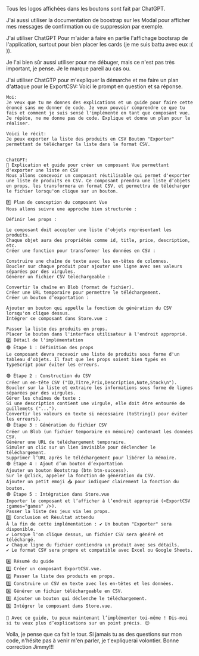 Tous les logos affichées dans les boutons sont fait par ChatGPT.

J'ai aussi utiliser la documentation de boostrap sur les Modal pour afficher mes messages de confirmation ou de suppression par exemple.

J'ai utiliser ChatGPT Pour m'aider à faire en partie l'affichage bootsrap de l'application, surtout pour bien placer les cards (je me suis battu avec eux :( )).

Je l'ai bien sûr aussi utiliser pour me débuger, mais ce n'est pas très important, je pense. Je le marque pareil au cas ou.

J'ai utiliser ChatGTP pour m'expliquer la démarche et me faire un plan d'attaque pour le ExportCSV:
Voici le prompt en question et sa réponse.

    Moi:
    Je veux que tu me donnes des explications et un guide pour faire cette énoncé sans me donner de code. Je veux pouvoir comprendre ce que tu fais et comment je suis sensé l'implémenté en tant que composant vue. Je répète, ne me donne pas de code. Explique et donne un plan pour le réaliser.

    Voici le récit:
    Je peux exporter la liste des produits en CSV Bouton "Exporter" permettant de télécharger la liste dans le format CSV.


    ChatGPT:
    📌 Explication et guide pour créer un composant Vue permettant d'exporter une liste en CSV
    Nous allons concevoir un composant réutilisable qui permet d'exporter une liste de produits en CSV. Ce composant prendra une liste d’objets en props, les transformera en format CSV, et permettra de télécharger le fichier lorsqu'on clique sur un bouton.

    1️⃣ Plan de conception du composant Vue
    Nous allons suivre une approche bien structurée :

    Définir les props :

    Le composant doit accepter une liste d'objets représentant les produits.
    Chaque objet aura des propriétés comme id, title, price, description, etc.
    Créer une fonction pour transformer les données en CSV :

    Construire une chaîne de texte avec les en-têtes de colonnes.
    Boucler sur chaque produit pour ajouter une ligne avec ses valeurs séparées par des virgules.
    Générer un fichier CSV téléchargeable :

    Convertir la chaîne en Blob (format de fichier).
    Créer une URL temporaire pour permettre le téléchargement.
    Créer un bouton d’exportation :

    Ajouter un bouton qui appelle la fonction de génération du CSV lorsqu'on clique dessus.
    Intégrer ce composant dans Store.vue :

    Passer la liste des produits en props.
    Placer le bouton dans l'interface utilisateur à l'endroit approprié.
    2️⃣ Détail de l'implémentation
    🟢 Étape 1 : Définition des props
    Le composant devra recevoir une liste de produits sous forme d'un tableau d’objets. Il faut que les props soient bien typés en TypeScript pour éviter les erreurs.

    🟢 Étape 2 : Construction du CSV
    Créer un en-tête CSV ("ID,Titre,Prix,Description,Note,Stock\n").
    Boucler sur la liste et extraire les informations sous forme de lignes séparées par des virgules.
    Gérer les chaînes de texte :
    Si une description contient une virgule, elle doit être entourée de guillemets ("...").
    Convertir les valeurs en texte si nécessaire (toString() pour éviter les erreurs).
    🟢 Étape 3 : Génération du fichier CSV
    Créer un Blob (un fichier temporaire en mémoire) contenant les données CSV.
    Générer une URL de téléchargement temporaire.
    Simuler un clic sur un lien invisible pour déclencher le téléchargement.
    Supprimer l’URL après le téléchargement pour libérer la mémoire.
    🟢 Étape 4 : Ajout d’un bouton d’exportation
    Ajouter un bouton Bootstrap (btn btn-success).
    Sur le @click, appeler la fonction de génération du CSV.
    Ajouter un petit emoji 📤 pour indiquer clairement la fonction du bouton.
    🟢 Étape 5 : Intégration dans Store.vue
    Importer le composant et l’afficher à l’endroit approprié (<ExportCSV :games="games" />).
    Passer la liste des jeux via les props.
    3️⃣ Conclusion et Résultat attendu
    À la fin de cette implémentation : ✔ Un bouton "Exporter" sera disponible.
    ✔ Lorsque l'on clique dessus, un fichier CSV sera généré et téléchargé.
    ✔ Chaque ligne du fichier contiendra un produit avec ses détails.
    ✔ Le format CSV sera propre et compatible avec Excel ou Google Sheets.

    4️⃣ Résumé du guide
    1️⃣ Créer un composant ExportCSV.vue.
    2️⃣ Passer la liste des produits en props.
    3️⃣ Construire un CSV en texte avec les en-têtes et les données.
    4️⃣ Générer un fichier téléchargeable en CSV.
    5️⃣ Ajouter un bouton qui déclenche le téléchargement.
    6️⃣ Intégrer le composant dans Store.vue.

    🚀 Avec ce guide, tu peux maintenant l’implémenter toi-même ! Dis-moi si tu veux plus d’explications sur un point précis. 😊

Voila, je pense que ca fait le tour. Si jamais tu as des questions sur mon code, n'hésite pas à venir m'en parler, je t'expliquerai volontier. Bonne correction Jimmy!!!
